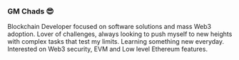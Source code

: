### GM Chads 😎
Blockchain Developer focused on software solutions and mass Web3 adoption. Lover of challenges, always looking to push myself to new heights with complex tasks that test my limits. Learning something new everyday. Interested on Web3 security, EVM and Low level Ethereum features.

<!--
**EdwardsVO/EdwardsVO** is a ✨ _special_ ✨ repository because its `README.md` (this file) appears on your GitHub profile.

Here are some ideas to get you started:

- 🔭 I’m currently working on ...
- 🌱 I’m currently learning ...
- 👯 I’m looking to collaborate on ...
- 🤔 I’m looking for help with ...
- 💬 Ask me about ...
- 📫 How to reach me: ...
- 😄 Pronouns: ...
- ⚡ Fun fact: ...
-->
